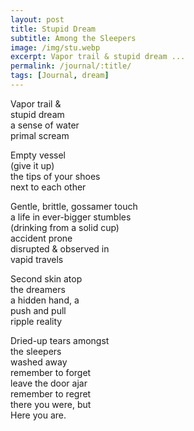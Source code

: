 ```yaml
---
layout: post
title: Stupid Dream
subtitle: Among the Sleepers
image: /img/stu.webp
excerpt: Vapor trail & stupid dream ...
permalink: /journal/:title/
tags: [Journal, dream]
---
```


Vapor trail &  
stupid dream  
a sense of water  
primal scream

Empty vessel  
(give it up)  
the tips of your shoes  
next to each other

Gentle, brittle, gossamer touch  
a life in ever-bigger stumbles  
(drinking from a solid cup)  
accident prone  
disrupted & observed in  
vapid travels

Second skin atop  
the dreamers  
a hidden hand, a  
push and pull  
ripple reality

Dried-up tears amongst  
the sleepers  
washed away  
remember to forget  
leave the door ajar  
remember to regret  
there you were, but  
Here you are.
